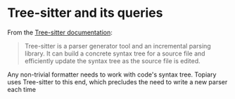 # Tree-sitter and its queries

From the [Tree-sitter documentation][tree-sitter:intro]:

> Tree-sitter is a parser generator tool and an incremental parsing
> library. It can build a concrete syntax tree for a source file and
> efficiently update the syntax tree as the source file is edited.

Any non-trivial formatter needs to work with code's syntax tree. Topiary
uses Tree-sitter to this end, which precludes the need to write a new
parser each time

[tree-sitter:intro]: https://tree-sitter.github.io/tree-sitter
[tree-sitter:known-grammars]: https://github.com/tree-sitter/tree-sitter/wiki/List-of-parsers

<!----------------------------------------------------------------------
TODO: Give an explanation/overview of Tree-sitter query files and how
Topiary uses them.

For a subsequent PR...

(See https://github.com/tweag/topiary/pull/750/files#r1961950658)
----------------------------------------------------------------------->
